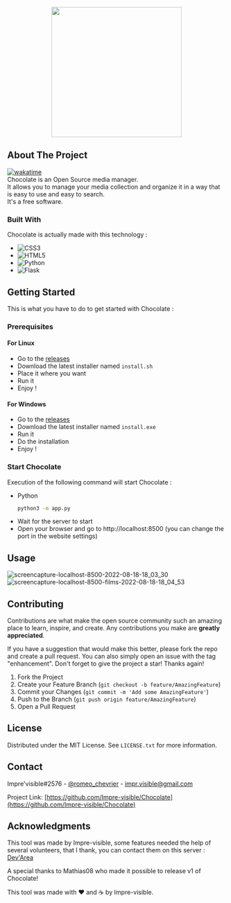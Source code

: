 <p align="center">
    <img src="https://user-images.githubusercontent.com/69050895/185436929-c80736b3-07ce-434b-ba96-d753c8e9f83c.png" height="300px">
</p>

<!-- ABOUT THE PROJECT -->
## About The Project
[![wakatime](https://wakatime.com/badge/user/4cf4132a-4ced-411d-b714-67bdbdc84527/project/ecce3f45-dba9-4e4b-8f78-693c6d237d1c.svg)](https://wakatime.com/badge/user/4cf4132a-4ced-411d-b714-67bdbdc84527/project/ecce3f45-dba9-4e4b-8f78-693c6d237d1c)<br>
Chocolate is an Open Source media manager.<br>
It allows you to manage your media collection and organize it in a way that is easy to use and easy to search.<br>
It's a free software.<br>


### Built With

Chocolate is actually made with this technology :

* ![CSS3](https://img.shields.io/badge/css3-%231572B6.svg?style=for-the-badge&logo=css3&logoColor=white)
* ![HTML5](https://img.shields.io/badge/html5-%23E34F26.svg?style=for-the-badge&logo=html5&logoColor=white)
* ![Python](https://img.shields.io/badge/python-3670A0?style=for-the-badge&logo=python&logoColor=ffdd54)
* ![Flask](https://img.shields.io/badge/flask-%23000.svg?style=for-the-badge&logo=flask&logoColor=white) 


<!-- GETTING STARTED -->
## Getting Started

This is what you have to do to get started with Chocolate :

### Prerequisites

#### For Linux
* Go to the [releases](https://github.com/Impre-visible/Chocolate/releases/)
* Download the latest installer named `install.sh`
* Place it where you want
* Run it
* Enjoy !

#### For Windows
* Go to the [releases](https://github.com/Impre-visible/Chocolate/releases/)
* Download the latest installer named `install.exe`
* Run it
* Do the installation
* Enjoy !

### Start Chocolate

Execution of the following command will start Chocolate :
* Python
  ```sh
  python3 -m app.py
  ```
* Wait for the server to start
* Open your browser and go to http://localhost:8500 (you can change the port in the website settings)



<!-- USAGE EXAMPLES -->
## Usage
![screencapture-localhost-8500-2022-08-18-18_03_30](https://user-images.githubusercontent.com/69050895/185441919-61db8093-8aa7-49d1-aa58-d04520b9a250.png)
![screencapture-localhost-8500-films-2022-08-18-18_04_53](https://user-images.githubusercontent.com/69050895/185442124-ecf72fe9-344f-4836-b21b-597c4c36c1d0.png)



<!-- CONTRIBUTING -->
## Contributing

Contributions are what make the open source community such an amazing place to learn, inspire, and create. Any contributions you make are **greatly appreciated**.

If you have a suggestion that would make this better, please fork the repo and create a pull request. You can also simply open an issue with the tag "enhancement".
Don't forget to give the project a star! Thanks again!

1. Fork the Project
2. Create your Feature Branch (`git checkout -b feature/AmazingFeature`)
3. Commit your Changes (`git commit -m 'Add some AmazingFeature'`)
4. Push to the Branch (`git push origin feature/AmazingFeature`)
5. Open a Pull Request



<!-- LICENSE -->
## License

Distributed under the MIT License. See `LICENSE.txt` for more information.

<!-- CONTACT -->
## Contact

Impre'visible#2576 - [@romeo_chevrier](https://twitter.com/romeo_chevrier) - impr.visible@gmail.com

Project Link: [https://github.com/Impre-visible/Chocolate](https://github.com/Impre-visible/Chocolate)


<!-- ACKNOWLEDGMENTS -->
## Acknowledgments

This tool was made by Impre-visible, some features needed the help of several volunteers, that I thank, you can contact them on this server : [Dev'Area](https://discord.gg/hTmbFePH)

A special thanks to Mathias08 who made it possible to release v1 of Chocolate!

This tool was made with ❤ and ☕ by Impre-visible.
